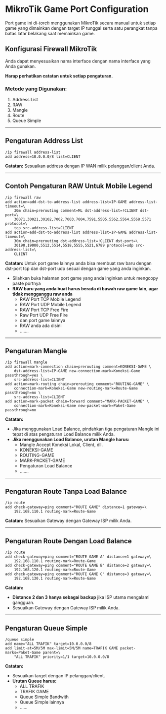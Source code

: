 # **MikroTik Game Port Configuration**

Port game ini di-*torch* menggunakan MikroTik secara manual untuk setiap game yang dimainkan dengan target IP tunggal serta satu perangkat tanpa batas latar belakang saat memainkan game.

## **Konfigurasi Firewall MikroTik**
Anda dapat menyesuaikan nama interface dengan nama interface yang Anda gunakan.

**Harap perhatikan catatan untuk setiap pengaturan.**

### **Metode yang Digunakan:**
1. Address List
2. RAW
3. Mangle
4. Route
5. Queue Simple

---
## **Pengaturan Address List**
```mikrotik
/ip firewall address-list
add address=10.0.0.0/8 list=CLIENT
```

**Catatan:** Sesuaikan address dengan IP WAN milik pelanggan/client Anda.

---
## **Contoh Pengaturan RAW Untuk Mobile Legend**
```mikrotik
/ip firewall raw
add action=add-dst-to-address-list address-list=IP-GAME address-list-timeout=\
    30m chain=prerouting comment=ML dst-address-list=!CLIENT dst-port=\
    30071,30021,30102,7002,7003,7004,7591,5505,5562,5564,5568,5571 protocol=\
    tcp src-address-list=CLIENT
add action=add-dst-to-address-list address-list=IP-GAME address-list-timeout=\
    30m chain=prerouting dst-address-list=!CLIENT dst-port=\
    30190,19000,5512,5514,5518,5555,5521,6789 protocol=udp src-address-list=\
    CLIENT
```

**Catatan:** Untuk port game lainnya anda bisa membuat raw baru dengan dst-port tcp dan dst-port udp sesuai dengan game yang anda inginkan.
- Silahkan buka halaman port game yang anda inginkan untuk mengcopy paste portnya
- **RAW baru yang anda buat harus berada di bawah raw game lain, agar tidak mengganggu raw anda**
  - RAW Port TCP Mobile Legend
  - RAW Port UDP Mobile Legend
  - RAW Port TCP Free Fire
  - Raw Port UDP Free Fire
  - dan port game lainnya
  - RAW anda ada disini
  - .......

---
## **Pengaturan Mangle**
```mikrotik
/ip firewall mangle
add action=mark-connection chain=prerouting comment=KONEKSI-GAME \
    dst-address-list=IP-GAME new-connection-mark=Koneksi-Game passthrough=yes \
    src-address-list=CLIENT
add action=mark-routing chain=prerouting comment="ROUTING-GAME" \
    connection-mark=Koneksi-Game new-routing-mark=Route-Game passthrough=no \
    src-address-list=CLIENT
add action=mark-packet chain=forward comment="MARK-PACKET-GAME" \
    connection-mark=Koneksi-Game new-packet-mark=Paket-Game passthrough=no
```

**Catatan:**
- Jika menggunakan Load Balance, pindahkan tiga pengaturan Mangle ini tepat di atas pengaturan Load Balance milik Anda.
- **Jika menggunakan Load Balance, urutan Mangle harus:**
  - Mangle Accept Koneksi Lokal, Client, dll.
  - KONEKSI-GAME
  - ROUTING-GAME
  - MARK-PACKET-GAME
  - Pengaturan Load Balance
  - .......

---
## **Pengaturan Route Tanpa Load Balance**
```mikrotik
/ip route
add check-gateway=ping comment="ROUTE GAME" distance=1 gateway=\
    192.168.110.1 routing-mark=Route-Game
```

**Catatan:** Sesuaikan Gateway dengan Gateway ISP milik Anda.

---
## **Pengaturan Route Dengan Load Balance**
```mikrotik
/ip route
add check-gateway=ping comment="ROUTE GAME A" distance=1 gateway=\
    192.168.110.1 routing-mark=Route-Game
add check-gateway=ping comment="ROUTE GAME B" distance=2 gateway=\
    192.168.120.1 routing-mark=Route-Game
add check-gateway=ping comment="ROUTE GAME C" distance=3 gateway=\
    192.168.130.1 routing-mark=Route-Game
```

**Catatan:**
- **Distance 2 dan 3 hanya sebagai backup** jika ISP utama mengalami gangguan.
- Sesuaikan Gateway dengan Gateway ISP milik Anda.

---
## **Pengaturan Queue Simple**
```mikrotik
/queue simple
add name="ALL TRAFIK" target=10.0.0.0/8
add limit-at=5M/5M max-limit=5M/5M name=TRAFIK GAME packet-marks=Paket-Game parent=\
    "ALL TRAFIK" priority=1/1 target=10.0.0.0/8
```

**Catatan:**
- Sesuaikan target dengan IP pelanggan/client.
- **Urutan Queue harus:**
  - ALL TRAFIK
  - TRAFIK GAME
  - Queue Simple Bandwith
  - Queue Simple lainnya
  - ......
